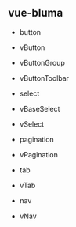 ## vue-bluma

* button
 * vButton
 * vButtonGroup
 * vButtonToolbar

* select
 * vBaseSelect
 * vSelect

* pagination
 * vPagination

* tab
 * vTab

* nav
 * vNav